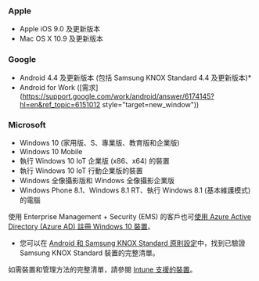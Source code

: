 

### <a name="apple"></a>Apple
  - Apple iOS 9.0 及更新版本
  - Mac OS X 10.9 及更新版本

### <a name="google"></a>Google
  - Android 4.4 及更新版本 (包括 Samsung KNOX Standard 4.4 及更新版本)*
  - Android for Work ([需求](https://support.google.com/work/android/answer/6174145?hl=en&ref_topic=6151012 style="target=new_window"))

### <a name="microsoft"></a>Microsoft
  - Windows 10 (家用版、S、專業版、教育版和企業版)
  - Windows 10 Mobile
  - 執行 Windows 10 IoT 企業版 (x86、x64) 的裝置
  - 執行 Windows 10 IoT 行動企業版的裝置
  - Windows 全像攝影版和 Windows 全像攝影企業版
  - Windows Phone 8.1、Windows 8.1 RT、執行 Windows 8.1 (基本維護模式) 的電腦

使用 Enterprise Management + Security (EMS) 的客戶也可[使用 Azure Active Directory (Azure AD) 註冊 Windows 10 裝置](/intune-classic/deploy-use/set-up-windows-device-management-with-microsoft-intune#azure-active-directory-enrollment)。

* 您可以在 [Android 和 Samsung KNOX Standard 原則設定](/intune-classic/android-policy-settings-in-microsoft-intune.md#supported-samsung-knox-standard-devices)中，找到已驗證 Samsung KNOX Standard 裝置的完整清單。

如需裝置和管理方法的完整清單，請參閱 [Intune 支援的裝置](/intune/supported-devices-browsers#intune-supported-devices)。
